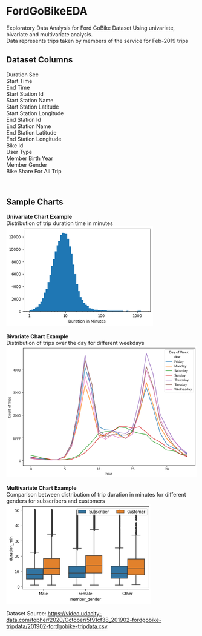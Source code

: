 # FordGoBikeEDA
Exploratory Data Analysis for Ford GoBike Dataset Using univariate, bivariate and multivariate analysis.<br>
Data represents trips taken by members of the service for Feb-2019 trips
<br><h2>Dataset Columns</h2>
Duration Sec
<br>Start Time
<br>End Time
<br>Start Station Id
<br>Start Station Name
<br>Start Station Latitude
<br>Start Station Longitude
<br>End Station Id
<br>End Station Name
<br>End Station Latitude
<br>End Station Longitude
<br>Bike Id
<br>User Type
<br>Member Birth Year
<br>Member Gender
<br>Bike Share For All Trip

<br><h2>Sample Charts</h2>
<b>Univariate Chart Example</b><br>
Distribution of trip duration time in minutes
![Univariate Chart Example](https://github.com/MSamy1/FordGoBikeEDA/blob/main/Sample%20Charts/Univariate%20Example.png?raw=true)
<br><br>
<b>Bivariate Chart Example</b><br>
Distribution of trips over the day for different weekdays
![Bivariate Chart Example](https://github.com/MSamy1/FordGoBikeEDA/blob/main/Sample%20Charts/Bivariate%20Example.png?raw=true)
<br><br>
<b>Multivariate Chart Example</b><br>
Comparison between distribution of trip duration in minutes for different genders for subscribers and customers
![Multivariate Chart Example](https://github.com/MSamy1/FordGoBikeEDA/blob/main/Sample%20Charts/Multivariate%20Example.png?raw=true)


Dataset Source: https://video.udacity-data.com/topher/2020/October/5f91cf38_201902-fordgobike-tripdata/201902-fordgobike-tripdata.csv
